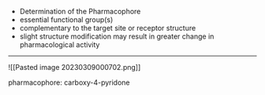  + Determination of the Pharmacophore
+ essential functional group(s)
+ complementary to the target site or receptor structure
+ slight structure modification may result in​ greater change in pharmacological activity
---
![[Pasted image 20230309000702.png]]

pharmacophore: carboxy-4-pyridone